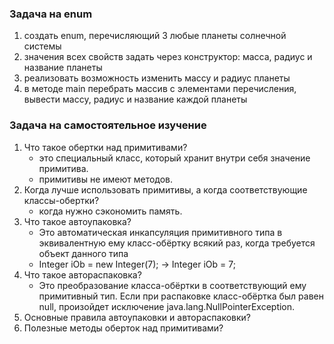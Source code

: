 ### Задача на enum

1. создать enum, перечисляющий 3 любые планеты солнечной системы
2. значения всех свойств задать через конструктор: масса, радиус и название планеты
3. реализовать возможность изменить массу и радиус планеты
4. в методе main перебрать массив с элементами перечисления, вывести массу, радиус и название каждой планеты

### Задача на самостоятельное изучение

1. Что такое обертки над примитивами?
    - это специальный класс, который хранит внутри себя значение примитива. 
    - примитивы не имеют методов.
2. Когда лучше использовать примитивы, а когда соответствующие классы-обертки?
    - когда нужно сэкономить память.
3. Что такое автоупаковка?
    - Это автоматическая инкапсуляция примитивного типа в эквивалентную ему класс-обёртку всякий раз, 
   когда требуется объект данного типа
    - Integer iOb = new Integer(7); -> Integer iOb = 7;
4. Что такое автораспаковка?
    - Это преобразование класса-обёртки в соответствующий ему примитивный тип. Если при распаковке
   класс-обёртка был равен null, произойдет исключение java.lang.NullPointerException.
5. Основные правила автоупаковки и автораспаковки?
6. Полезные методы оберток над примитивами?

